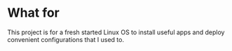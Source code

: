 # What for

This project is for a fresh started Linux OS to install useful apps and deploy convenient configurations that I used to.